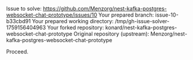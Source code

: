 Issue to solve: https://github.com/Menzorg/nest-kafka-postgres-websocket-chat-prototype/issues/10
Your prepared branch: issue-10-b33cbd91
Your prepared working directory: /tmp/gh-issue-solver-1759156404963
Your forked repository: konard/nest-kafka-postgres-websocket-chat-prototype
Original repository (upstream): Menzorg/nest-kafka-postgres-websocket-chat-prototype

Proceed.